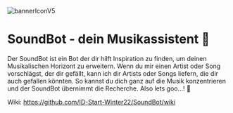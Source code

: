 ![bannerIconV5](https://user-images.githubusercontent.com/115628643/208322040-7879604c-5a85-42dc-8a7a-2c8bcadbf828.png)



# SoundBot - dein Musikassistent 🎸
Der SoundBot ist ein Bot der dir hilft Inspiration zu finden, um deinen Musikalischen Horizont zu erweitern. 
Wenn du mir einen Artist oder Song vorschlägst, der dir gefällt, kann ich dir Artists oder Songs liefern, die dir auch gefallen könnten. 
So kannst du dich ganz auf die Musik konzentrieren und der SoundBot übernimmt die Recherche.
Also lets goo…! 🤘

Wiki: https://github.com/ID-Start-Winter22/SoundBot/wiki

